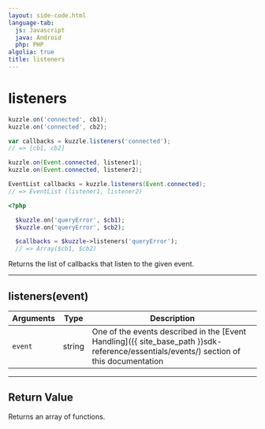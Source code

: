 ```yaml
---
layout: side-code.html
language-tab:
  js: Javascript
  java: Android
  php: PHP
algolia: true
title: listeners
---
```


# listeners

```js
kuzzle.on('connected', cb1);
kuzzle.on('connected', cb2);

var callbacks = kuzzle.listeners('connected');
// => [cb1, cb2]
```

```java
kuzzle.on(Event.connected, listener1);
kuzzle.on(Event.connected, listener2);

EventList callbacks = kuzzle.listeners(Event.connected);
// => EventList (listener1, listener2)
```

```php
<?php

  $kuzzle.on('queryError', $cb1);
  $kuzzle.on('queryError', $cb2);

  $callbacks = $kuzzle->listeners('queryError');
  // => Array($cb1, $cb2)

```

Returns the list of callbacks that listen to the given event.

---

## listeners(event)

| Arguments | Type | Description |
|---------------|---------|----------------------------------------|
| ``event`` | string | One of the events described in the [Event Handling]({{ site_base_path }}sdk-reference/essentials/events/) section of this documentation |

---

## Return Value

Returns an array of functions.
